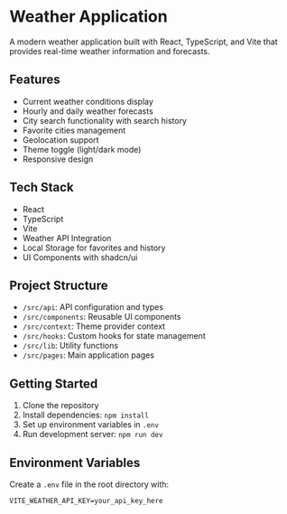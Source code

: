 # Weather Application

A modern weather application built with React, TypeScript, and Vite that provides real-time weather information and forecasts.

## Features

- Current weather conditions display
- Hourly and daily weather forecasts
- City search functionality with search history
- Favorite cities management
- Geolocation support
- Theme toggle (light/dark mode)
- Responsive design

## Tech Stack

- React
- TypeScript
- Vite
- Weather API Integration
- Local Storage for favorites and history
- UI Components with shadcn/ui

## Project Structure

- `/src/api`: API configuration and types
- `/src/components`: Reusable UI components
- `/src/context`: Theme provider context
- `/src/hooks`: Custom hooks for state management
- `/src/lib`: Utility functions
- `/src/pages`: Main application pages

## Getting Started

1. Clone the repository
2. Install dependencies: `npm install`
3. Set up environment variables in `.env`
4. Run development server: `npm run dev`

## Environment Variables

Create a `.env` file in the root directory with:
```env
VITE_WEATHER_API_KEY=your_api_key_here
